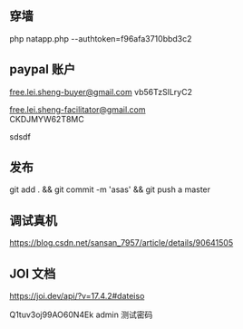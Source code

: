 ## 穿墙

php natapp.php --authtoken=f96afa3710bbd3c2

## paypal 账户

free.lei.sheng-buyer@gmail.com
vb56TzSlLryC2

free.lei.sheng-facilitator@gmail.com  
CKDJMYW62T8MC

sdsdf

## 发布

git add . && git commit -m 'asas' && git push a master

## 调试真机

https://blog.csdn.net/sansan_7957/article/details/90641505

## JOI 文档

https://joi.dev/api/?v=17.4.2#dateiso


Q1tuv3oj99AO60N4Ek  admin 测试密码
